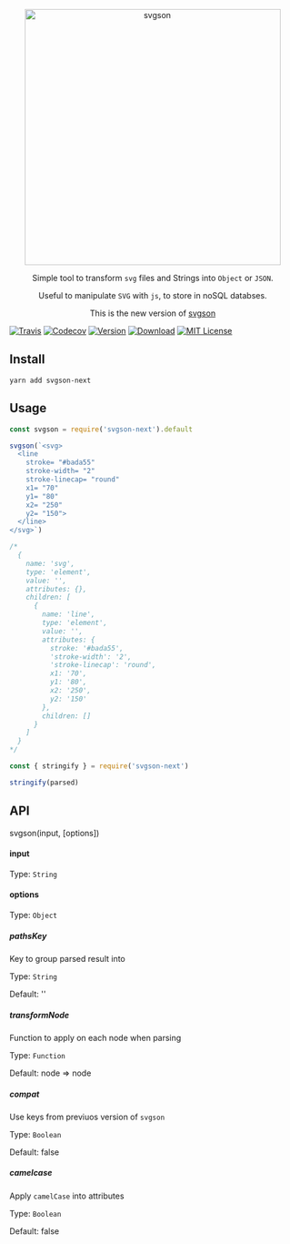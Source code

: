 <p align="center">
  <img alt="svgson" title="svgson" src="https://cdn.rawgit.com/elrumordelaluz/svgson/7883b450/logo.svg" width="450">
</p>

<p align="center">
  Simple tool to transform <code>svg</code> files and Strings into <code>Object</code> or <code>JSON</code>.
</p>
<p align="center">
  Useful to manipulate <code>SVG</code> with <code>js</code>, to store in noSQL databses.
</p>
<p align="center">
  This is the new version of <a href="https://github.com/elrumordelaluz/svgson">svgson</a>
</p>

[![Travis](https://img.shields.io/travis/elrumordelaluz/svgson-next.svg)](https://travis-ci.org/elrumordelaluz/svgson-next/)
[![Codecov](https://img.shields.io/codecov/c/github/elrumordelaluz/svgson-next.svg)](https://codecov.io/gh/elrumordelaluz/svgson-next)
[![Version](https://img.shields.io/npm/v/svgson-next.svg)](https://www.npmjs.com/package/svgson-next)
[![Download](https://img.shields.io/npm/dm/svgson-next.svg)](https://npm-stat.com/charts.html?package=svgson-next)
[![MIT License](https://img.shields.io/npm/l/svgson-next.svg)](https://opensource.org/licenses/MIT)

## Install

```
yarn add svgson-next
```

## Usage

```js
const svgson = require('svgson-next').default

svgson(`<svg>
  <line
    stroke= "#bada55"
    stroke-width= "2"
    stroke-linecap= "round"
    x1= "70"
    y1= "80"
    x2= "250"
    y2= "150">
  </line>
</svg>`)

/*
  {
    name: 'svg',
    type: 'element',
    value: '',
    attributes: {},
    children: [
      {
        name: 'line',
        type: 'element',
        value: '',
        attributes: {
          stroke: '#bada55',
          'stroke-width': '2',
          'stroke-linecap': 'round',
          x1: '70',
          y1: '80',
          x2: '250',
          y2: '150'
        },
        children: []
      }
    ]
  }
*/
```

```js
const { stringify } = require('svgson-next')

stringify(parsed)
```

## API

svgson(input, [options])

#### input

Type: `String`

#### options

Type: `Object`

##### pathsKey

Key to group parsed result into

Type: `String`

Default: ''

##### transformNode

Function to apply on each node when parsing

Type: `Function`

Default: node => node

##### compat

Use keys from previuos version of `svgson`

Type: `Boolean`

Default: false

##### camelcase

Apply `camelCase` into attributes

Type: `Boolean`

Default: false
